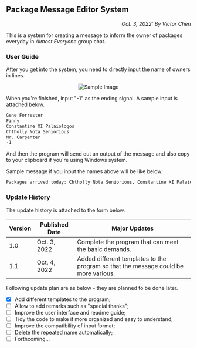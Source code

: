 ## Package Message Editor System

<p align="right"><em>Oct. 3, 2022: By Victor Chen</em></p>

This is a system for creating a message to inform the owner of packages everyday in *Almost Everyone* group chat.

### User Guide

After you get into the system, you need to directly input the name of owners in lines.

<p align="center">
  <img src="https://s2.loli.net/2022/10/04/Q25z1LAqJC6OWXU.png" alt="Sample Image"/>
</p>

When you're finished, input "-1" as the ending signal. A sample input is attached below.

```tex
Gene Forrester
Finny
Constantine XI Palaiologos
Chtholly Nota Seniorious
Mr. Carpenter
-1
```

And then the program will send out an output of the message and also copy to your clipboard if you're using Windows system.

Sample message if you input the names above will be like below.

```tex
Packages arrived today: Chtholly Nota Seniorious, Constantine XI Palaiologos, Finny, Gene Forrester, Mr. Carpenter

```

### Update History

The update history is attached to the form below.

| Version | Published Date | Major Updates                                                |
| ------- | -------------- | ------------------------------------------------------------ |
| 1.0     | Oct. 3, 2022   | Complete the program that can meet the basic demands.        |
| 1.1     | Oct. 4, 2022   | Added different templates to the program so that the message could be more various. |

Following update plan are as below - they are planned to be done later.

- [x] Add different templates to the program;
- [ ] Allow to add remarks such as "special thanks";
- [ ] Improve the user interface and readme guide;
- [ ] Tidy the code to make it more organized and easy to understand;
- [ ] Improve the compatibility of input format;
- [ ] Delete the repeated name automatically;
- [ ] Forthcoming...
